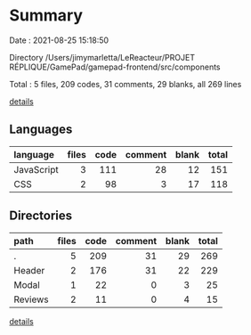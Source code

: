 # Summary

Date : 2021-08-25 15:18:50

Directory /Users/jimymarletta/LeReacteur/PROJET RÉPLIQUE/GamePad/gamepad-frontend/src/components

Total : 5 files,  209 codes, 31 comments, 29 blanks, all 269 lines

[details](details.md)

## Languages
| language | files | code | comment | blank | total |
| :--- | ---: | ---: | ---: | ---: | ---: |
| JavaScript | 3 | 111 | 28 | 12 | 151 |
| CSS | 2 | 98 | 3 | 17 | 118 |

## Directories
| path | files | code | comment | blank | total |
| :--- | ---: | ---: | ---: | ---: | ---: |
| . | 5 | 209 | 31 | 29 | 269 |
| Header | 2 | 176 | 31 | 22 | 229 |
| Modal | 1 | 22 | 0 | 3 | 25 |
| Reviews | 2 | 11 | 0 | 4 | 15 |

[details](details.md)